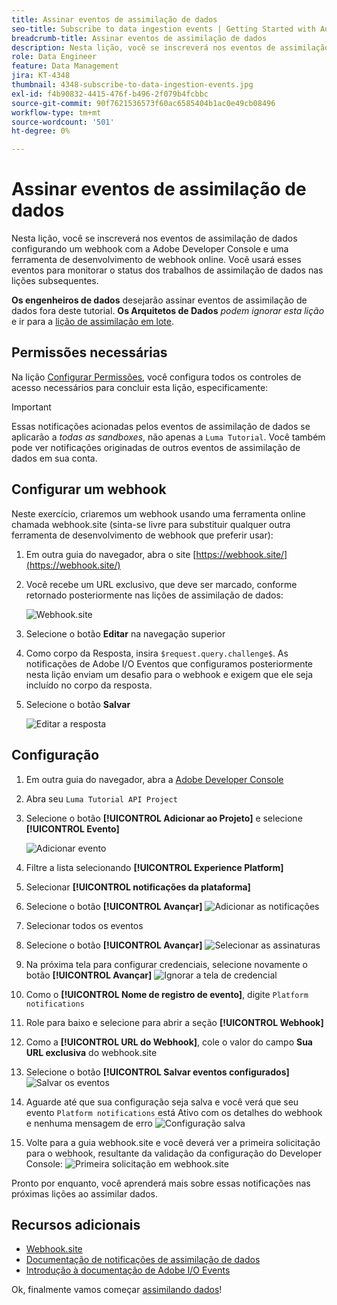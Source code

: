 ```yaml
---
title: Assinar eventos de assimilação de dados
seo-title: Subscribe to data ingestion events | Getting Started with Adobe Experience Platform for Data Architects and Data Engineers
breadcrumb-title: Assinar eventos de assimilação de dados
description: Nesta lição, você se inscreverá nos eventos de assimilação de dados configurando um webhook com a Adobe Developer Console e uma ferramenta de desenvolvimento de webhook online. Você usará esses eventos para monitorar o status dos trabalhos de assimilação de dados nas lições subsequentes.
role: Data Engineer
feature: Data Management
jira: KT-4348
thumbnail: 4348-subscribe-to-data-ingestion-events.jpg
exl-id: f4b90832-4415-476f-b496-2f079b4fcbbc
source-git-commit: 90f7621536573f60ac6585404b1ac0e49cb08496
workflow-type: tm+mt
source-wordcount: '501'
ht-degree: 0%

---
```


# Assinar eventos de assimilação de dados

<!--25min-->

Nesta lição, você se inscreverá nos eventos de assimilação de dados configurando um webhook com a Adobe Developer Console e uma ferramenta de desenvolvimento de webhook online. Você usará esses eventos para monitorar o status dos trabalhos de assimilação de dados nas lições subsequentes.

**Os engenheiros de dados** desejarão assinar eventos de assimilação de dados fora deste tutorial.
**Os Arquitetos de Dados** _podem ignorar esta lição_ e ir para a [lição de assimilação em lote](ingest-batch-data.md).

## Permissões necessárias

Na lição [Configurar Permissões](configure-permissions.md), você configura todos os controles de acesso necessários para concluir esta lição, especificamente:

<!--* Developer-role access to the `Luma Tutorial Platform` product profile (for API)
-->

>[!IMPORTANT]
>
> Essas notificações acionadas pelos eventos de assimilação de dados se aplicarão a _todas as sandboxes_, não apenas a `Luma Tutorial`. Você também pode ver notificações originadas de outros eventos de assimilação de dados em sua conta.


## Configurar um webhook

Neste exercício, criaremos um webhook usando uma ferramenta online chamada webhook.site (sinta-se livre para substituir qualquer outra ferramenta de desenvolvimento de webhook que preferir usar):

1. Em outra guia do navegador, abra o site [https://webhook.site/](https://webhook.site/)
1. Você recebe um URL exclusivo, que deve ser marcado, conforme retornado posteriormente nas lições de assimilação de dados:

   ![Webhook.site](assets/ioevents-webhook-home.png)
1. Selecione o botão **Editar** na navegação superior
1. Como corpo da Resposta, insira `$request.query.challenge$`. As notificações de Adobe I/O Eventos que configuramos posteriormente nesta lição enviam um desafio para o webhook e exigem que ele seja incluído no corpo da resposta.
1. Selecione o botão **Salvar**

   ![Editar a resposta](assets/ioevents-webhook-editResponse.png)

## Configuração

1. Em outra guia do navegador, abra a [Adobe Developer Console](https://console.adobe.io/)
1. Abra seu `Luma Tutorial API Project`
1. Selecione o botão **[!UICONTROL Adicionar ao Projeto]** e selecione **[!UICONTROL Evento]**

   ![Adicionar evento](assets/ioevents-addEvents.png)
1. Filtre a lista selecionando **[!UICONTROL Experience Platform]**
1. Selecionar **[!UICONTROL notificações da plataforma]**
1. Selecione o botão **[!UICONTROL Avançar]**
   ![Adicionar as notificações](assets/ioevents-addNotifications.png)
1. Selecionar todos os eventos
1. Selecione o botão **[!UICONTROL Avançar]**
   ![Selecionar as assinaturas](assets/ioevents-addSubscriptions.png)
1. Na próxima tela para configurar credenciais, selecione novamente o botão **[!UICONTROL Avançar]**
   ![Ignorar a tela de credencial](assets/ioevents-clickNext.png)
1. Como o **[!UICONTROL Nome de registro de evento]**, digite `Platform notifications`
1. Role para baixo e selecione para abrir a seção **[!UICONTROL Webhook]**
1. Como a **[!UICONTROL URL do Webhook]**, cole o valor do campo **Sua URL exclusiva** do webhook.site
1. Selecione o botão **[!UICONTROL Salvar eventos configurados]**
   ![Salvar os eventos](assets/ioevents-addWebhook.png)
1. Aguarde até que sua configuração seja salva e você verá que seu evento `Platform notifications` está Ativo com os detalhes do webhook e nenhuma mensagem de erro
   ![Configuração salva](assets/ioevents-webhookConfigured.png)
1. Volte para a guia webhook.site e você deverá ver a primeira solicitação para o webhook, resultante da validação da configuração do Developer Console:
   ![Primeira solicitação em webhook.site](assets/ioevents-webhook-firstRequest.png)

Pronto por enquanto, você aprenderá mais sobre essas notificações nas próximas lições ao assimilar dados.

## Recursos adicionais

* [Webhook.site](https://webhook.site/)
* [Documentação de notificações de assimilação de dados](https://experienceleague.adobe.com/docs/experience-platform/ingestion/quality/subscribe-events.html)
* [Introdução à documentação de Adobe I/O Events](https://www.adobe.io/apis/experienceplatform/events/docs.html)

Ok, finalmente vamos começar [assimilando dados](ingest-batch-data.md)!
